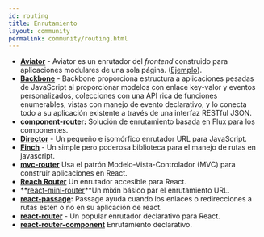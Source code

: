 ```yaml
---
id: routing
title: Enrutamiento
layout: community
permalink: community/routing.html
---
```


* **[Aviator](https://github.com/swipely/aviator)** - Aviator es un enrutador del *frontend* construido para aplicaciones modulares de una sola página. ([Ejemplo](https://gist.github.com/hojberg/9549330)).
* **[Backbone](https://backbonejs.org/)** - Backbone proporciona estructura a aplicaciones pesadas de JavaScript al proporcionar modelos con enlace key-valor y eventos personalizados, colecciones con una API rica de funciones enumerables, vistas con manejo de evento declarativo, y lo conecta todo a su aplicación existente a través de una interfaz RESTful JSON.
* **[component-router](https://github.com/in-flux/component-router):** Solución de enrutamiento basada en Flux para los componentes.
* **[Director](https://github.com/flatiron/director)** - Un pequeño e isomórfico enrutador URL para JavaScript.
* **[Finch](http://stoodder.github.io/finchjs/)** - Un simple pero poderosa biblioteca para el manejo de rutas en javascript.
* **[mvc-router](https://github.com/rajeev-k/mvc-router)** Usa el patrón Modelo-Vista-Controlador (MVC) para construir aplicaciones en React.
* **[Reach Router](https://reach.tech/router)** Un enrutador accesible para React.
* **[react-mini-router](https://github.com/larrymyers/react-mini-router)**Un mixin básico par el enrutamiento URL.
* **[react-passage](https://github.com/dollarshaveclub/react-passage):** Passage ayuda cuando los enlaces o redirecciones a rutas estén o no en su aplicación de react. 
* **[react-router](https://github.com/rackt/react-router)** - Un popular enrutador declarativo para React.
* **[react-router-component](https://github.com/andreypopp/react-router-component)** Enrutamiento declarativo.
